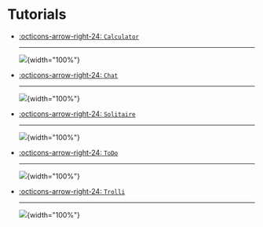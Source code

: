 # Tutorials

<div class="grid cards" markdown>

-   [:octicons-arrow-right-24: `Calculator`](calculator.md)

    ---
    ![](../examples/tutorials/calculator/media/app.gif){width="100%"}

-   [:octicons-arrow-right-24: `Chat`](chat.md)

    ---
    ![](../examples/tutorials/chat/media/chat.gif){width="100%"}

-   [:octicons-arrow-right-24: `Solitaire`](solitaire.md)

    ---
    ![](../examples/tutorials/solitaire/media/part1-final.gif){width="100%"}

-   [:octicons-arrow-right-24: `ToDo`](todo.md)

    ---
    ![](../examples/tutorials/todo/media/app-4.png){width="100%"}

-   [:octicons-arrow-right-24: `Trolli`](trolli.md)

    ---
    ![](../examples/tutorials/trolli/media/drag-drop-list.gif){width="100%"}

</div>
